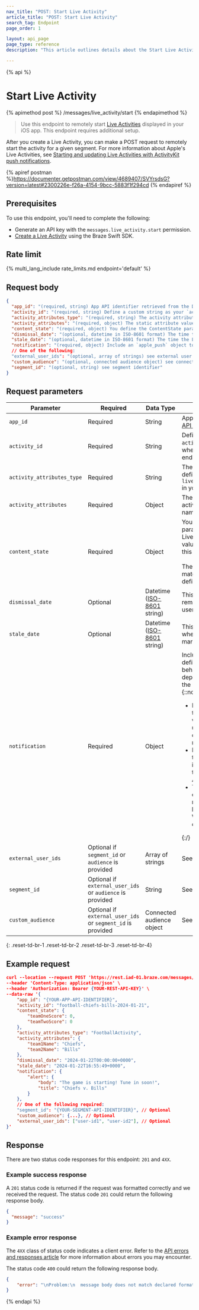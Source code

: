 ```yaml
---
nav_title: "POST: Start Live Activity"
article_title: "POST: Start Live Activity"
search_tag: Endpoint
page_order: 1

layout: api_page
page_type: reference
description: "This article outlines details about the Start Live Activity endpoint."

---
```

{% api %}
# Start Live Activity
{% apimethod post %}
/messages/live_activity/start
{% endapimethod %}

> Use this endpoint to remotely start [Live Activities]({{site.baseurl}}/developer_guide/platform_integration_guides/swift/live_activities/live_activities/) displayed in your iOS app. This endpoint requires additional setup.

After you create a Live Activity, you can make a POST request to remotely start the activity for a given segment. For more information about Apple's Live Activities, see [Starting and updating Live Activities with ActivityKit push notifications](https://developer.apple.com/documentation/activitykit/starting-and-updating-live-activities-with-activitykit-push-notifications).

{% apiref postman %}https://documenter.getpostman.com/view/4689407/SVYrsdsG?version=latest#2300226e-f26a-4154-9bcc-5883f1f294cd {% endapiref %}

## Prerequisites

To use this endpoint, you'll need to complete the following:

- Generate an API key with the `messages.live_activity.start` permission.
- [Create a Live Activity]({{site.baseurl}}/developer_guide/platform_integration_guides/swift/live_activities/live_activities/#step-1-create-a-live-activity) using the Braze Swift SDK.

## Rate limit

{% multi_lang_include rate_limits.md endpoint='default' %}

## Request body

```json
{
  "app_id": "(required, string) App API identifier retrieved from the Developer Console.",
  "activity_id": "(required, string) Define a custom string as your `activity_id`. You will use this ID when you wish to send update or end events to your Live Activity.",
  "activity_attributes_type": "(required, string) The activity attributes type you define within `liveActivities.registerPushToStart` in your app",
  "activity_attributes": "(required, object) The static attribute values for the activity type (i.e. the sports team names which don't change)",
  "content_state": "(required, object) You define the ContentState parameters when you create your Live Activity. Pass the updated values for your ContentState using this object. The format of this request must match the shape you initially defined.",
  "dismissal_date": "(optional, datetime in ISO-8601 format) The time to remove the Live Activity from the user’s UI. If this time is in the past, the Live Activity will be removed immediately.",
  "stale_date": "(optional, datetime in ISO-8601 format) The time the Live Activity content is marked as outdated in the user’s UI.",
  "notification": "(required, object) Include an `apple_push` object to define a push notification that creates an alert for the user, displayed on paired watchOS devices. Should include `notification.alert.title` and `notification.alert.body`",
  // One of the following:
  "external_user_ids": "(optional, array of strings) see external user identifier",
  "custom_audience": "(optional, connected audience object) see connected audience",
  "segment_id": "(optional, string) see segment identifier"
}
```

## Request parameters

| Parameter           | Required | Data Type                                                                | Description                                                                                                                                                                                                                                                                                                                                                                                                                                                                                                                                                                                                                                                                                                                                                                                                                                                                                  |
| ------------------- | -------- | ------------------------------------------------------------------------ | -------------------------------------------------------------------------------------------------------------------------------------------------------------------------------------------------------------------------------------------------------------------------------------------------------------------------------------------------------------------------------------------------------------------------------------------------------------------------------------------------------------------------------------------------------------------------------------------------------------------------------------------------------------------------------------------------------------------------------------------------------------------------------------------------------------------------------------------------------------------------------------------- |
| `app_id`            | Required | String                                                                   | App [API identifier]({{site.baseurl}}/api/identifier_types/#the-app-identifier) retrieved from the [API Keys]({{site.baseurl}}/user_guide/administrative/app_settings/api_settings_tab/) page.                                                                                                                                                                                                                                                                                                                                                                                                                                                                                                                                                                                                                                                                                               |
| `activity_id`       | Required | String                                                                   | Define a custom string as your `activity_id`. You will use this ID when you wish to send update or end events to your Live Activity.                                                                                                                                                                                                                                                                                                                                                                                                                                                                                                                              |
| `activity_attributes_type`       | Required | String                                                                   | The activity attributes type you define within `liveActivities.registerPushToStart` in your app                                                                                                                                                                                                                                                                                                                                                                                                                                                                                                                              |
| `activity_attributes`       | Required | Object                                                                   | The static attribute values for the activity type (i.e. the sports team names which don't change)                                                                                                                                                                                                                                                                                                                                                                                                                                                                                                                              |
| `content_state`     | Required | Object                                                                   | You define the `ContentState` parameters when you create your Live Activity. Pass the updated values for your `ContentState` using this object.<br><br>The format of this request must match the shape you initially defined.                                                                                                                                                                                                                                                                                                                                                                                                                                                                                                                                                                                                                                                                |
| `dismissal_date` | Optional | Datetime <br>([ISO-8601](https://en.wikipedia.org/wiki/ISO_8601) string) | This parameter defines the time to remove the Live Activity from the user's UI. |
| `stale_date` | Optional | Datetime <br>([ISO-8601](https://en.wikipedia.org/wiki/ISO_8601) string) | This parameter tells the system when the Live Activity content is marked as outdated in the user's UI. |
| `notification`      | Required | Object                                                                   | Include an [`apple_push`]({{site.baseurl}}/api/objects_filters/messaging/apple_object/) object to define a push notification. This behavior of this push notification depends on if the user is active or if the user is using a proxy device. {::nomarkdown}<ul><li>If a <code>notification</code> is included and the user is active on their iPhone when the update is delivered, the updated Live Activity UI will slide down and display like a push notification.</li><li>If a <code>notification</code> is included and the user is not active on their iPhone, their screen will light up to display the updated Live Activity UI on their lock screen.</li><li>The <code>notification alert</code> will not display as a standard push notification. Additionally, if a user has a proxy device, like an Apple Watch, the <code>alert</code> will be displayed there.</li></ul>{:/} |
| `external_user_ids` | Optional if `segment_id` or `audience` is provided | Array of strings                                                         | See [external user ID]({{site.baseurl}}/api/objects_filters/user_attributes_object/#braze-user-profile-fields).                                                                                                                                                                                                                                                                                                                                                                                                                                                                                                                                                                                                                                                                                                                                                                              |
| `segment_id `       | Optional if `external_user_ids` or `audience` is provided | String                                                                   | See [segment identifier]({{site.baseurl}}/api/identifier_types/).                                                                                                                                                                                                                                                                                                                                                                                                                                                                                                                                                                                                                                                                                                                                                                                                                            |
| `custom_audience`          | Optional if `external_user_ids` or `segment_id` is provided | Connected audience object                                                | See [connected audience]({{site.baseurl}}/api/objects_filters/connected_audience/).                                                                                                                                                                                                                                                                                                                                                                                                                                                                                                                                                                                                                                                                                                                                                                                                          |

{: .reset-td-br-1 .reset-td-br-2 .reset-td-br-3 .reset-td-br-4}

## Example request

```json
curl --location --request POST 'https://rest.iad-01.braze.com/messages/live_activity/start' \
--header 'Content-Type: application/json' \
--header 'Authorization: Bearer {YOUR-REST-API-KEY}' \
--data-raw '{
    "app_id": "{YOUR-APP-API-IDENTIFIER}",
    "activity_id": "football-chiefs-bills-2024-01-21",
    "content_state": {
        "teamOneScore": 0,
        "teamTwoScore": 0
    },
    "activity_attributes_type": "FootballActivity",
    "activity_attributes": {
        "team1Name": "Chiefs",
        "team2Name": "Bills"
    },
    "dismissal_date": "2024-01-22T00:00:00+0000",
    "stale_date": "2024-01-22T16:55:49+0000",
    "notification": {
        "alert": {
            "body": "The game is starting! Tune in soon!",
            "title": "Chiefs v. Bills"
        }
    },
    // One of the following required:
    "segment_id": "{YOUR-SEGMENT-API-IDENTIFIER}", // Optional
    "custom_audience": {...}, // Optional
    "external_user_ids": ["user-id1", "user-id2"], // Optional
}'
```

## Response

There are two status code responses for this endpoint: `201` and `4XX`.

### Example success response

A `201` status code is returned if the request was formatted correctly and we received the request. The status code `201` could return the following response body.

```json
{
  "message": "success"
}
```

### Example error response

The `4XX` class of status code indicates a client error. Refer to the [API errors and responses article]({{site.baseurl}}/api/errors/) for more information about errors you may encounter.

The status code `400` could return the following response body. 

```json
{
    "error": "\nProblem:\n  message body does not match declared format\nResolution:\n  when specifying application/json as content-type, you must pass valid application/json in the request's 'body' "
}
```

{% endapi %}
